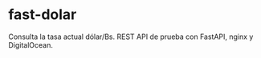 # fast-dolar
Consulta la tasa actual dólar/Bs. REST API de prueba con FastAPI, nginx y DigitalOcean.
